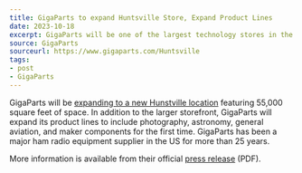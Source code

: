 ```yaml
---
title: GigaParts to expand Huntsville Store, Expand Product Lines
date: 2023-10-18
excerpt: GigaParts will be one of the largest technology stores in the southeast US.
source: GigaParts
sourceurl: https://www.gigaparts.com/Huntsville
tags:
- post
- GigaParts
---
```

GigaParts will be [expanding to a new Hunstville location](https://www.gigaparts.com/Huntsville) featuring 55,000 square feet of space. In addition to the larger storefront, GigaParts will expand its product lines to include photography, astronomy, general aviation, and maker components for the first time. GigaParts has been a major ham radio equipment supplier in the US for more than 25 years.

More information is available from their official [press release](https://32d7228fa4db1ecd7e2e-509bb4ba9c60784e554acbc9d4f40ec1.ssl.cf2.rackcdn.com/press-release_HSV-RS4_20231017b.pdf) (PDF).